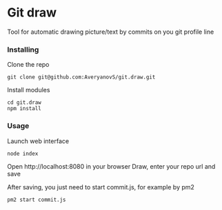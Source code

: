 # Git draw

Tool for automatic drawing picture/text by commits on you git profile line

### Installing

Clone the repo 
```
git clone git@github.com:AveryanovS/git.draw.git
```

Install modules
```
cd git.draw
npm install
```

### Usage

Launch web interface
```
node index
```

Open http://localhost:8080 in your browser
Draw, enter your repo url and save

After saving, you just need to start commit.js, for example by pm2
```
pm2 start commit.js
```
